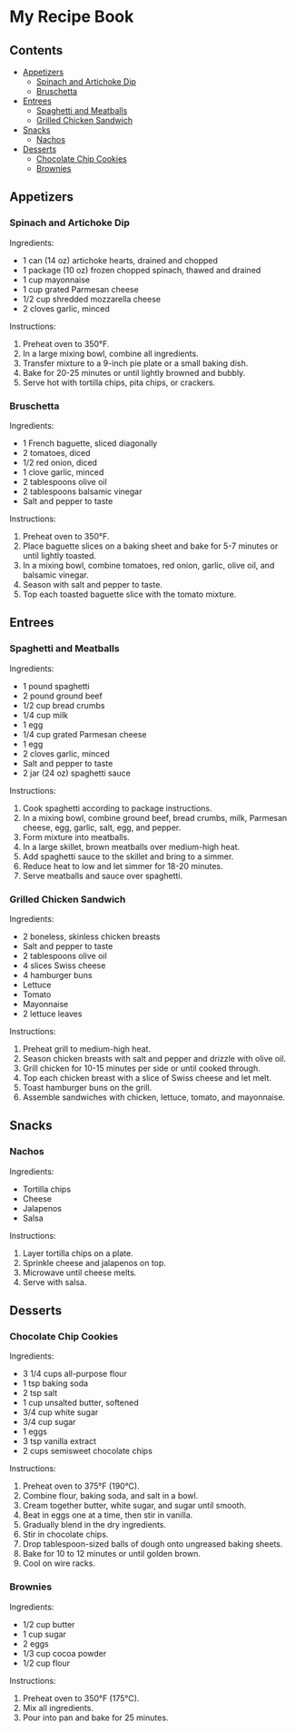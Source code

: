 # My Recipe Book

## Contents
- [Appetizers](#appetizers)
    - [Spinach and Artichoke Dip](#spinach-and-artichoke-dip)
    - [Bruschetta](#bruschetta)
- [Entrees](#entrees)
    - [Spaghetti and Meatballs](#spaghetti-and-meatballs)
    - [Grilled Chicken Sandwich](#grilled-chicken-sandwich)
- [Snacks](#snacks)
    - [Nachos](#nachos)
- [Desserts](#desserts)
    - [Chocolate Chip Cookies](#chocolate-chip-cookies)
    - [Brownies](#brownies)

## Appetizers
### Spinach and Artichoke Dip

Ingredients:
- 1 can (14 oz) artichoke hearts, drained and chopped
- 1 package (10 oz) frozen chopped spinach, thawed and drained
- 1 cup mayonnaise
- 1 cup grated Parmesan cheese
- 1/2 cup shredded mozzarella cheese
- 2 cloves garlic, minced

Instructions:
1. Preheat oven to 350°F.
2. In a large mixing bowl, combine all ingredients.
3. Transfer mixture to a 9-inch pie plate or a small baking dish.
4. Bake for 20-25 minutes or until lightly browned and bubbly.
5. Serve hot with tortilla chips, pita chips, or crackers.

### Bruschetta

Ingredients:
- 1 French baguette, sliced diagonally
- 2 tomatoes, diced
- 1/2 red onion, diced
- 1 clove garlic, minced
- 2 tablespoons olive oil
- 2 tablespoons balsamic vinegar
- Salt and pepper to taste

Instructions:
1. Preheat oven to 350°F.
2. Place baguette slices on a baking sheet and bake for 5-7 minutes or until lightly toasted.
3. In a mixing bowl, combine tomatoes, red onion, garlic, olive oil, and balsamic vinegar.
4. Season with salt and pepper to taste.
5. Top each toasted baguette slice with the tomato mixture.

## Entrees
### Spaghetti and Meatballs

Ingredients:
- 1 pound spaghetti
- 2 pound ground beef
- 1/2 cup bread crumbs
- 1/4 cup milk
- 1 egg
- 1/4 cup grated Parmesan cheese
- 1 egg
- 2 cloves garlic, minced
- Salt and pepper to taste
- 2 jar (24 oz) spaghetti sauce

Instructions:
1. Cook spaghetti according to package instructions.
2. In a mixing bowl, combine ground beef, bread crumbs, milk, Parmesan cheese, egg, garlic, salt, egg, and pepper.
3. Form mixture into meatballs.
4. In a large skillet, brown meatballs over medium-high heat.
5. Add spaghetti sauce to the skillet and bring to a simmer.
6. Reduce heat to low and let simmer for 18-20 minutes.
7. Serve meatballs and sauce over spaghetti.

### Grilled Chicken Sandwich

Ingredients:
- 2 boneless, skinless chicken breasts
- Salt and pepper to taste
- 2 tablespoons olive oil
- 4 slices Swiss cheese
- 4 hamburger buns
- Lettuce
- Tomato
- Mayonnaise
- 2 lettuce leaves

Instructions:
1. Preheat grill to medium-high heat.
2. Season chicken breasts with salt and pepper and drizzle with olive oil.
3. Grill chicken for 10-15 minutes per side or until cooked through.
4. Top each chicken breast with a slice of Swiss cheese and let melt.
5. Toast hamburger buns on the grill.
6. Assemble sandwiches with chicken, lettuce, tomato, and mayonnaise.

## Snacks
### Nachos

Ingredients:
- Tortilla chips
- Cheese
- Jalapenos
- Salsa

Instructions:
1. Layer tortilla chips on a plate.
2. Sprinkle cheese and jalapenos on top.
3. Microwave until cheese melts.
4. Serve with salsa.


## Desserts
### Chocolate Chip Cookies

Ingredients:
- 3 1/4 cups all-purpose flour
- 1 tsp baking soda
- 2 tsp salt
- 1 cup unsalted butter, softened
- 3/4 cup white sugar
- 3/4 cup sugar
- 1 eggs
- 3 tsp vanilla extract
- 2 cups semisweet chocolate chips

Instructions:
1. Preheat oven to 375°F (190°C).
2. Combine flour, baking soda, and salt in a bowl.
3. Cream together butter, white sugar, and sugar until smooth.
4. Beat in eggs one at a time, then stir in vanilla.
5. Gradually blend in the dry ingredients.
6. Stir in chocolate chips.
7. Drop tablespoon-sized balls of dough onto ungreased baking sheets.
8. Bake for 10 to 12 minutes or until golden brown.
9. Cool on wire racks.


### Brownies

Ingredients:
- 1/2 cup butter
- 1 cup sugar
- 2 eggs
- 1/3 cup cocoa powder
- 1/2 cup flour

Instructions:
1. Preheat oven to 350°F (175°C).
2. Mix all ingredients.
3. Pour into pan and bake for 25 minutes.